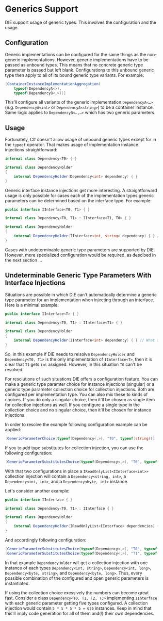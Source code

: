 # Generics Support

DIE support usage of generic types. This involves the configuration and the usage. 

## Configuration

Generic implementations can be configured for the same things as the non-generic implementations. However, generic implementations have to be passed as unbound types. This means that no concrete generic type parameter is passed but left blank. Configurations to this unbound generic type then apply to all of its bound generic type variants. For example:

```csharp
[ContainerInstanceImplementationAggregation(
    typeof(DependencyA<>),
    typeof(DependencyB<,>))]
```

This'll configure all variants of the generic implementation `DependencyA<…>` (e.g. `DependencyA<int>` or `DependencyA<string>`) to be a container instance. Same logic applies to `DependencyB<…,…>` which has two generic parameters.

## Usage

Fortunately, C# doesn't allow usage of unbound generic types except for in the `typeof` operator. That makes usage of implementation instance injections straightforward:

```csharp
internal class Dependency<T0> { }

internal class DependencyHolder
{
    internal DependencyHolder(Dependency<int> dependency) { }
}
```

Generic interface instance injections get more interesting. A straightforward usage is only possible for cases each of the implementation types generic parameters can be determined based on the interface type. For example:

```csharp
public interface IInterface<T0, T1> { }

internal class Dependency<T0, T1> : IInterface<T1, T0> { }

internal class DependencyHolder
{
    internal DependencyHolder(IInterface<int, string> dependency) { } // A Dependency<string, int> instance
}
```

Cases with undeterminable generic type parameters are supported by DIE. However, more specialized configuration would be required, as descibed in the next section …

## Undeterminable Generic Type Parameters With Interface Injections

Situations are possible in which DIE can't automatically determine a generic type parameter for an implementation when injecting through an interface. Here is a minimal example:

```csharp
public interface IInterface<T> { }

internal class Dependency<T0, T1> : IInterface<T1> { }

internal class DependencyHolder
{
    internal DependencyHolder(IInterface<int> dependency) { } // What should be put into T0?
}
```

So, in this example if DIE needs to relsolve `DependencyHolder` and `Dependency<T0, T1>` is the only implementation of `IInterface<T>`, then it is clear that `T1` gets `int` assigned. However, in this situation `T0` can't be resolved. 

For resolutions of such situations DIE offers a configuration feature. You can make a generic type paramter choice for instance injections (singular) or a generic type parameter collection choice for collection injections. Both are configured per implementation type. You can also mix these to kinds of choices. If you do only a singular choice, then it'll be chosen as single item for collection injections as well. If you configure a single type in the collection choice and no singular choice, then it'll be chosen for instance injections. 

In order to resolve the example following configuration example can be applied:

```csharp
[GenericParameterChoice(typeof(Dependency<,>), "T0", typeof(string))]
```

If you to add type substitutes for collection injection, you can use the following configuration:

```csharp
[GenericParameterSubstitutesChoice(typeof(Dependency<,>), "T0", typeof(int), typeof(byte))]
```

With that two configurations in place a `IReadOnlyList<IInterface<int>>` collection injection will contain a `Dependency<string, int>`, a `Dependency<int, int>`, and a `Dependency<byte, int>` instance.

Let's consider another example:

```csharp
public interface IInterface { }

internal class Dependency<T0, T1> : IInterface { }

internal class DependencyHolder
{
    internal DependencyHolder(IReadOnlyList<IInterface> dependencies) { }
}
```

And accordingly following configuration:



```csharp
[GenericParameterSubstitutesChoice(typeof(Dependency<,>), "T0", typeof(int), typeof(byte))]
[GenericParameterSubstitutesChoice(typeof(Dependency<,>), "T1", typeof(string), typeof(long))]
```

In that example `DependencyHolder` will get a collection injection with one instance of each types `Dependency<int, string>`, `Dependency<int, long>`, `Dependency<byte, string>`, and `Dependency<byte, long>`. Thus, every possible combination of the configured and open generic parameters is instantiated.

If using the collection choice exessively the numbers can become great fast. Consider a class `Dependency<T0, T1, T2, T3>` implementing `IInterface` with each generic parameter getting five types configured. A collection injection would contain `5 * 5 * 5 * 5 = 625` instances. Keep in mind that this'll imply code generation for all of them and(!) their own dependencies.